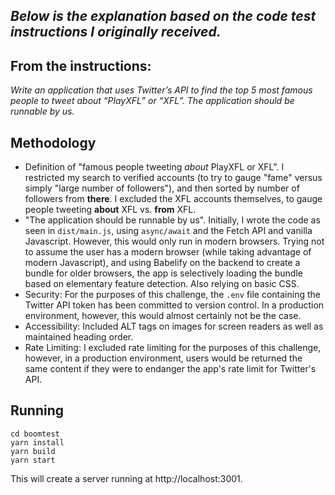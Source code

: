 _Below is the explanation based on the code test instructions I originally received._
---

## From the instructions:

_Write an application that uses Twitter’s API to find the top 5 most famous people to tweet about “PlayXFL”
 or “XFL”. The application should be runnable by us._

## Methodology

* Definition of "famous people tweeting _about_ PlayXFL or XFL". I restricted my search to verified accounts (to try to gauge "fame" versus simply "large number of followers"), and then sorted by number of followers from **there**. I excluded the XFL accounts themselves, to gauge people tweeting **about** XFL vs. **from** XFL.
* "The application should be runnable by us". Initially, I wrote the code as seen in `dist/main.js`, using `async/await` and the Fetch API and vanilla Javascript. However, this would only run in modern browsers. Trying not to assume the user has a modern browser (while taking advantage of modern Javascript), and using Babelify on the backend to create a bundle for older browsers, the app is selectively loading the bundle based on elementary feature detection. Also relying on basic CSS.
* Security: For the purposes of this challenge, the `.env` file containing the Twitter API token has been committed to version control. In a production environment, however, this would almost certainly not be the case.
* Accessibility: Included ALT tags on images for screen readers as well as maintained heading order.
* Rate Limiting: I excluded rate limiting for the purposes of this challenge, however, in a production environment, users would be returned the same content if they were to endanger the app's rate limit for Twitter's API.

## Running
```
cd boomtest
yarn install
yarn build
yarn start
```
This will create a server running at http://localhost:3001. 
